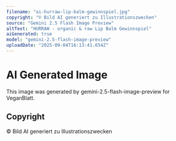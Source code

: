 ```yaml
---
filename: "ai-hurraw-lip-balm-gewinnspiel.jpg"
copyright: "© Bild AI generiert zu Illustrationszwecken"
source: "Gemini 2.5 Flash Image Preview"
altText: "HURRAW - organic & raw Lip Balm Gewinnspiel"
aiGenerated: true
model: "gemini-2.5-flash-image-preview"
uploadDate: "2025-09-04T16:13:41.654Z"
---
```


# AI Generated Image

This image was generated by gemini-2.5-flash-image-preview for VeganBlatt.

## Copyright
© Bild AI generiert zu Illustrationszwecken
